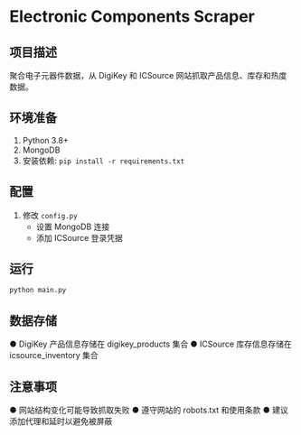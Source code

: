 # Electronic Components Scraper

## 项目描述
聚合电子元器件数据，从 DigiKey 和 ICSource 网站抓取产品信息、库存和热度数据。

## 环境准备
1. Python 3.8+
2. MongoDB
3. 安装依赖: `pip install -r requirements.txt`

## 配置
1. 修改 `config.py`
   - 设置 MongoDB 连接
   - 添加 ICSource 登录凭据

## 运行
```bash
python main.py
```
## 数据存储
● DigiKey 产品信息存储在 digikey_products 集合
● ICSource 库存信息存储在 icsource_inventory 集合

## 注意事项
● 网站结构变化可能导致抓取失败
● 遵守网站的 robots.txt 和使用条款
● 建议添加代理和延时以避免被屏蔽
